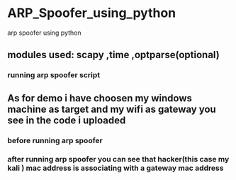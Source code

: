 # ARP_Spoofer_using_python
arp spoofer using python 
## modules used: scapy ,time ,optparse(optional)


### running arp spoofer script 

## As for demo i have choosen my windows machine as target and my wifi as gateway you see in the code i  uploaded
### before running arp spoofer 


### after running arp spoofer you can see that hacker(this case my kali ) mac address is associating with a gateway mac address 
